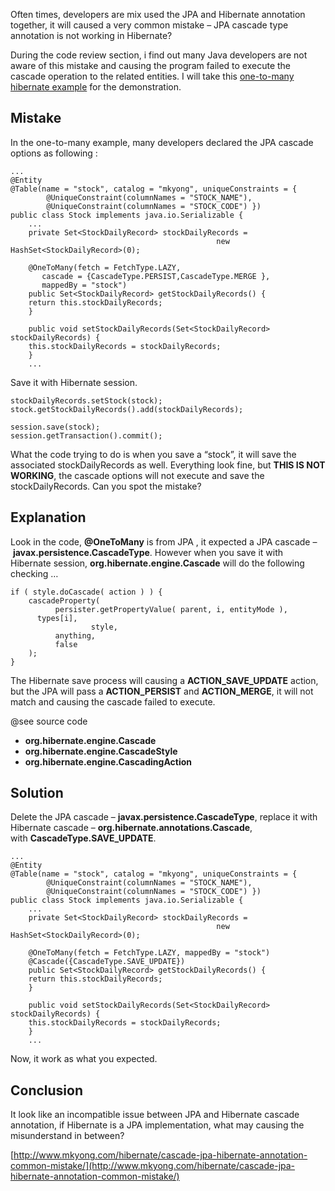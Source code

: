 Often times, developers are mix used the JPA and Hibernate annotation together, it will caused a very common mistake – JPA cascade type annotation is not working in Hibernate?

During the code review section, i find out many Java developers are not aware of this mistake and causing the program failed to execute the cascade operation to the related entities. I will take this [one-to-many hibernate example](http://www.mkyong.com/hibernate/hibernate-one-to-many-relationship-example/) for the demonstration.

## Mistake

In the one-to-many example, many developers declared the JPA cascade options as following :

    ...
    @Entity
    @Table(name = "stock", catalog = "mkyong", uniqueConstraints = {
    		@UniqueConstraint(columnNames = "STOCK_NAME"),
    		@UniqueConstraint(columnNames = "STOCK_CODE") })
    public class Stock implements java.io.Serializable {
        ...
        private Set<StockDailyRecord> stockDailyRecords =
                                                  new HashSet<StockDailyRecord>(0);

        @OneToMany(fetch = FetchType.LAZY,
           cascade = {CascadeType.PERSIST,CascadeType.MERGE },
           mappedBy = "stock")
        public Set<StockDailyRecord> getStockDailyRecords() {
    	return this.stockDailyRecords;
        }

        public void setStockDailyRecords(Set<StockDailyRecord> stockDailyRecords) {
    	this.stockDailyRecords = stockDailyRecords;
        }
        ...

Save it with Hibernate session.

    stockDailyRecords.setStock(stock);
    stock.getStockDailyRecords().add(stockDailyRecords);

    session.save(stock);
    session.getTransaction().commit();

What the code trying to do is when you save a “stock”, it will save the associated stockDailyRecords as well. Everything look fine, but **THIS IS NOT WORKING**, the cascade options will not execute and save the stockDailyRecords. Can you spot the mistake?

## Explanation

Look in the code, **@OneToMany** is from JPA , it expected a JPA cascade – **javax.persistence.CascadeType**. However when you save it with Hibernate session, **org.hibernate.engine.Cascade** will do the following checking …

    if ( style.doCascade( action ) ) {
    	cascadeProperty(
              persister.getPropertyValue( parent, i, entityMode ),
    	  types[i],
        	          style,
              anything,
              false
    	);
    }

The Hibernate save process will causing a **ACTION_SAVE_UPDATE** action, but the JPA will pass a **ACTION_PERSIST** and **ACTION_MERGE**, it will not match and causing the cascade failed to execute.

@see source code

*   **org.hibernate.engine.Cascade**
*   **org.hibernate.engine.CascadeStyle**
*   **org.hibernate.engine.CascadingAction**

## Solution

Delete the JPA cascade – **javax.persistence.CascadeType**, replace it with Hibernate cascade – **org.hibernate.annotations.Cascade**, with **CascadeType.SAVE_UPDATE**.

    ...
    @Entity
    @Table(name = "stock", catalog = "mkyong", uniqueConstraints = {
    		@UniqueConstraint(columnNames = "STOCK_NAME"),
    		@UniqueConstraint(columnNames = "STOCK_CODE") })
    public class Stock implements java.io.Serializable {
        ...
        private Set<StockDailyRecord> stockDailyRecords =
                                                  new HashSet<StockDailyRecord>(0);

        @OneToMany(fetch = FetchType.LAZY, mappedBy = "stock")
        @Cascade({CascadeType.SAVE_UPDATE})
        public Set<StockDailyRecord> getStockDailyRecords() {
    	return this.stockDailyRecords;
        }

        public void setStockDailyRecords(Set<StockDailyRecord> stockDailyRecords) {
    	this.stockDailyRecords = stockDailyRecords;
        }
        ...

Now, it work as what you expected.

## Conclusion

It look like an incompatible issue between JPA and Hibernate cascade annotation, if Hibernate is a JPA implementation, what may causing the misunderstand in between?

[http://www.mkyong.com/hibernate/cascade-jpa-hibernate-annotation-common-mistake/](http://www.mkyong.com/hibernate/cascade-jpa-hibernate-annotation-common-mistake/)
